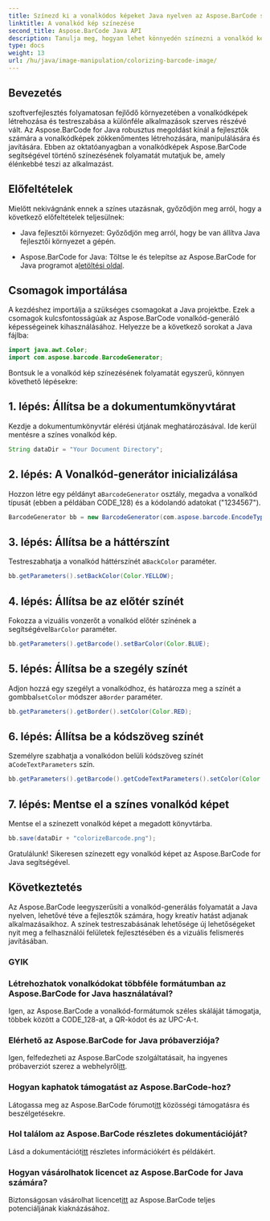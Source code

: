 ```yaml
---
title: Színezd ki a vonalkódos képeket Java nyelven az Aspose.BarCode segítségével
linktitle: A vonalkód kép színezése
second_title: Aspose.BarCode Java API
description: Tanulja meg, hogyan lehet könnyedén színezni a vonalkód képeket Java nyelven az Aspose.BarCode segítségével. Kövesse lépésről lépésre útmutatónkat az élénk és tetszetős eredmények érdekében.
type: docs
weight: 13
url: /hu/java/image-manipulation/colorizing-barcode-image/
---
```


## Bevezetés

szoftverfejlesztés folyamatosan fejlődő környezetében a vonalkódképek létrehozása és testreszabása a különféle alkalmazások szerves részévé vált. Az Aspose.BarCode for Java robusztus megoldást kínál a fejlesztők számára a vonalkódképek zökkenőmentes létrehozására, manipulálására és javítására. Ebben az oktatóanyagban a vonalkódképek Aspose.BarCode segítségével történő színezésének folyamatát mutatjuk be, amely élénkebbé teszi az alkalmazást.

## Előfeltételek

Mielőtt nekivágnánk ennek a színes utazásnak, győződjön meg arról, hogy a következő előfeltételek teljesülnek:

- Java fejlesztői környezet: Győződjön meg arról, hogy be van állítva Java fejlesztői környezet a gépén.

-  Aspose.BarCode for Java: Töltse le és telepítse az Aspose.BarCode for Java programot a[letöltési oldal](https://releases.aspose.com/barcode/java/).

## Csomagok importálása

A kezdéshez importálja a szükséges csomagokat a Java projektbe. Ezek a csomagok kulcsfontosságúak az Aspose.BarCode vonalkód-generáló képességeinek kihasználásához. Helyezze be a következő sorokat a Java fájlba:

```java
import java.awt.Color;
import com.aspose.barcode.BarcodeGenerator;
```

Bontsuk le a vonalkód kép színezésének folyamatát egyszerű, könnyen követhető lépésekre:

## 1. lépés: Állítsa be a dokumentumkönyvtárat

Kezdje a dokumentumkönyvtár elérési útjának meghatározásával. Ide kerül mentésre a színes vonalkód kép.

```java
String dataDir = "Your Document Directory";
```

## 2. lépés: A Vonalkód-generátor inicializálása

 Hozzon létre egy példányt a`BarcodeGenerator` osztály, megadva a vonalkód típusát (ebben a példában CODE_128) és a kódolandó adatokat ("1234567").

```java
BarcodeGenerator bb = new BarcodeGenerator(com.aspose.barcode.EncodeTypes.CODE_128, "1234567");
```

## 3. lépés: Állítsa be a háttérszínt

 Testreszabhatja a vonalkód háttérszínét a`BackColor` paraméter.

```java
bb.getParameters().setBackColor(Color.YELLOW);
```

## 4. lépés: Állítsa be az előtér színét

 Fokozza a vizuális vonzerőt a vonalkód előtér színének a segítségével`BarColor` paraméter.

```java
bb.getParameters().getBarcode().setBarColor(Color.BLUE);
```

## 5. lépés: Állítsa be a szegély színét

 Adjon hozzá egy szegélyt a vonalkódhoz, és határozza meg a színét a gombbal`setColor` módszer a`Border` paraméter.

```java
bb.getParameters().getBorder().setColor(Color.RED);
```

## 6. lépés: Állítsa be a kódszöveg színét

 Személyre szabhatja a vonalkódon belüli kódszöveg színét a`CodeTextParameters` szín.

```java
bb.getParameters().getBarcode().getCodeTextParameters().setColor(Color.RED);
```

## 7. lépés: Mentse el a színes vonalkód képet

Mentse el a színezett vonalkód képet a megadott könyvtárba.

```java
bb.save(dataDir + "colorizeBarcode.png");
```

Gratulálunk! Sikeresen színezett egy vonalkód képet az Aspose.BarCode for Java segítségével.

## Következtetés

Az Aspose.BarCode leegyszerűsíti a vonalkód-generálás folyamatát a Java nyelven, lehetővé téve a fejlesztők számára, hogy kreatív hatást adjanak alkalmazásaikhoz. A színek testreszabásának lehetősége új lehetőségeket nyit meg a felhasználói felületek fejlesztésében és a vizuális felismerés javításában.

### GYIK

### Létrehozhatok vonalkódokat többféle formátumban az Aspose.BarCode for Java használatával?
Igen, az Aspose.BarCode a vonalkód-formátumok széles skáláját támogatja, többek között a CODE_128-at, a QR-kódot és az UPC-A-t.

### Elérhető az Aspose.BarCode for Java próbaverziója?
 Igen, felfedezheti az Aspose.BarCode szolgáltatásait, ha ingyenes próbaverziót szerez a webhelyről[itt](https://releases.aspose.com/).

### Hogyan kaphatok támogatást az Aspose.BarCode-hoz?
 Látogassa meg az Aspose.BarCode fórumot[itt](https://forum.aspose.com/c/barcode/13) közösségi támogatásra és beszélgetésekre.

### Hol találom az Aspose.BarCode részletes dokumentációját?
 Lásd a dokumentációt[itt](https://reference.aspose.com/barcode/java/) részletes információkért és példákért.

### Hogyan vásárolhatok licencet az Aspose.BarCode for Java számára?
 Biztonságosan vásárolhat licencet[itt](https://purchase.aspose.com/buy) az Aspose.BarCode teljes potenciáljának kiaknázásához.
